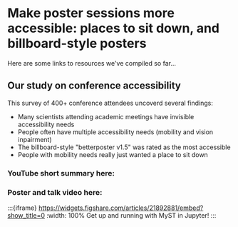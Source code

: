 # Make poster sessions more accessible: places to sit down, and billboard-style posters


Here are some links to resources we've compiled so far...


## Our study on conference accessibility
This survey of 400+ conference attendees uncoverd several findings:
* Many scientists attending academic meetings have invisible accessibility needs
* People often have multiple accessibility needs (mobility and vision inpairment)
* The billboard-style "betterposter v1.5" was rated as the most accessible
* People with mobility needs really just wanted a place to sit down

### YouTube short summary here:

### Poster and talk video here:
:::{iframe} https://widgets.figshare.com/articles/21892881/embed?show_title=0
:width: 100%
Get up and running with MyST in Jupyter!
:::

